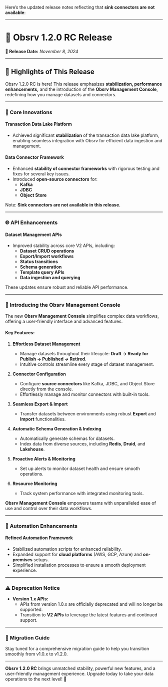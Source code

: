Here’s the updated release notes reflecting that **sink connectors are not available**:

---

# 🎉 **Obsrv 1.2.0 RC Release**  
**📅 Release Date:** *November 8, 2024*  

---

## 🌟 **Highlights of This Release**  

Obsrv 1.2.0 RC is here! This release emphasizes **stabilization, performance enhancements,** and the introduction of the **Obsrv Management Console**, redefining how you manage datasets and connectors.  

---

### 🚀 **Core Innovations**  

#### **Transaction Data Lake Platform**  
- Achieved significant **stabilization** of the transaction data lake platform, enabling seamless integration with Obsrv for efficient data ingestion and management.  

#### **Data Connector Framework**  
- Enhanced **stability of connector frameworks** with rigorous testing and fixes for several key issues.  
- Introduced **open-source connectors** for:  
  - **Kafka**  
  - **JDBC**  
  - **Object Store**  

Note: **Sink connectors are not available in this release.**  

---

### 🌐 **API Enhancements**  

#### **Dataset Management APIs**  
- Improved stability across core V2 APIs, including:  
  - **Dataset CRUD operations**  
  - **Export/Import workflows**  
  - **Status transitions**  
  - **Schema generation**  
  - **Template query APIs**  
  - **Data ingestion and querying**  

These updates ensure robust and reliable API performance.  

---

### 🔧 **Introducing the Obsrv Management Console**  

The new **Obsrv Management Console** simplifies complex data workflows, offering a user-friendly interface and advanced features.  

#### Key Features:  

1. **Effortless Dataset Management**  
   - Manage datasets throughout their lifecycle: **Draft → Ready for Publish → Published → Retired**.  
   - Intuitive controls streamline every stage of dataset management.  

2. **Connector Configuration**  
   - Configure **source connectors** like Kafka, JDBC, and Object Store directly from the console.  
   - Effortlessly manage and monitor connectors with built-in tools.  

3. **Seamless Export & Import**  
   - Transfer datasets between environments using robust **Export** and **Import** functionalities.  

4. **Automatic Schema Generation & Indexing**  
   - Automatically generate schemas for datasets.  
   - Index data from diverse sources, including **Redis**, **Druid**, and **Lakehouse**.  

5. **Proactive Alerts & Monitoring**  
   - Set up alerts to monitor dataset health and ensure smooth operations.  

6. **Resource Monitoring**  
   - Track system performance with integrated monitoring tools.  

**Obsrv Management Console** empowers teams with unparalleled ease of use and control over their data workflows.  

---

### 🔄 **Automation Enhancements**  

#### **Refined Automation Framework**  
- Stabilized automation scripts for enhanced reliability.  
- Expanded support for **cloud platforms** (AWS, GCP, Azure) and **on-premises** setups.  
- Simplified installation processes to ensure a smooth deployment experience.  

---

### ⚠️ **Deprecation Notice**  

- **Version 1.x APIs:**  
  - APIs from version 1.0.x are officially deprecated and will no longer be supported.  
  - Transition to **V2 APIs** to leverage the latest features and continued support.  

---

### 📖 **Migration Guide**  

Stay tuned for a comprehensive migration guide to help you transition smoothly from v1.0.x to v1.2.0.  

---

**Obsrv 1.2.0 RC** brings unmatched stability, powerful new features, and a user-friendly management experience. Upgrade today to take your data operations to the next level! 🌟  